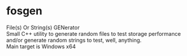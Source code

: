 # fosgen
File(s) Or String(s) GENerator  
Small C++ utility to generate random files to test storage performance and/or generate random strings to test, well, anything.  
Main target is Windows x64  
